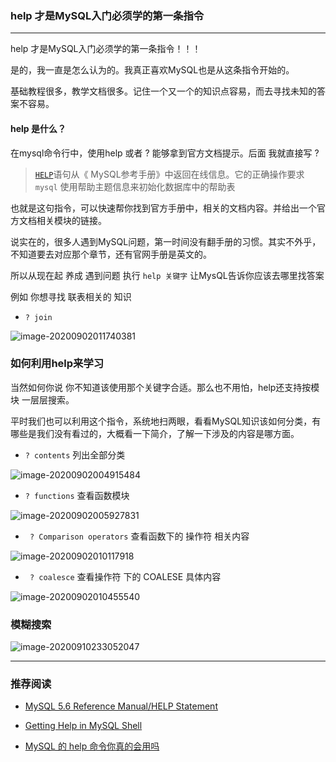 

### help 才是MySQL入门必须学的第一条指令

---



help 才是MySQL入门必须学的第一条指令！！！ 

是的，我一直是怎么认为的。我真正喜欢MySQL也是从这条指令开始的。

基础教程很多，教学文档很多。记住一个又一个的知识点容易，而去寻找未知的答案不容易。



#### help 是什么？

在mysql命令行中，使用help 或者 ? 能够拿到官方文档提示。后面 我就直接写 ?

> [`HELP`](https://dev.mysql.com/doc/refman/8.0/en/help.html)语句从《 MySQL参考手册》中返回在线信息。它的正确操作要求`mysql` 使用帮助主题信息来初始化数据库中的帮助表

也就是这句指令，可以快速帮你找到官方手册中，相关的文档内容。并给出一个官方文档相关模块的链接。

说实在的，很多人遇到MySQL问题，第一时间没有翻手册的习惯。其实不外乎，不知道要去对应那个章节，还有官网手册是英文的。

所以从现在起 养成 遇到问题 执行 ` help 关键字 ` 让MysQL告诉你应该去哪里找答案

例如 你想寻找 联表相关的 知识

- ` ? join `

![image-20200902011740381](https://tva1.sinaimg.cn/large/007S8ZIlgy1gibnn0ejlyj31a00lm77k.jpg)



### 如何利用help来学习

当然如何你说 你不知道该使用那个关键字合适。那么也不用怕，help还支持按模块 一层层搜索。

平时我们也可以利用这个指令，系统地扫两眼，看看MySQL知识该如何分类，有哪些是我们没有看过的，大概看一下简介，了解一下涉及的内容是哪方面。

- ` ? contents ` 列出全部分类

![image-20200902004915484](https://tva1.sinaimg.cn/large/007S8ZIlgy1gibmtiybj6j31c00smwiu.jpg)

- ` ? functions ` 查看函数模块

![image-20200902005927831](https://tva1.sinaimg.cn/large/007S8ZIlgy1gibn40y6aqj31by0jkwho.jpg)

- ` ? Comparison operators` 查看函数下的 操作符 相关内容

![image-20200902010117918](https://tva1.sinaimg.cn/large/007S8ZIlgy1gibn5xtm4oj31b40u077b.jpg)

- ` ? coalesce` 查看操作符 下的 COALESE 具体内容

![image-20200902010455540](https://tva1.sinaimg.cn/large/007S8ZIlgy1gibn9ph1sqj31cq0pq424.jpg)



### 模糊搜索

![image-20200910233052047](https://tva1.sinaimg.cn/large/007S8ZIlgy1gilz4nbkovj312w0hgzmi.jpg)



---



### 推荐阅读

- [MySQL 5.6 Reference Manual/HELP Statement](https://dev.mysql.com/doc/refman/5.6/en/help.html)

- [Getting Help in MySQL Shell](https://mysqlserverteam.com/getting-help-in-mysql-shell/)

- [MySQL 的 help 命令你真的会用吗](https://blog.csdn.net/woqutechteam/article/details/81115892)

  

